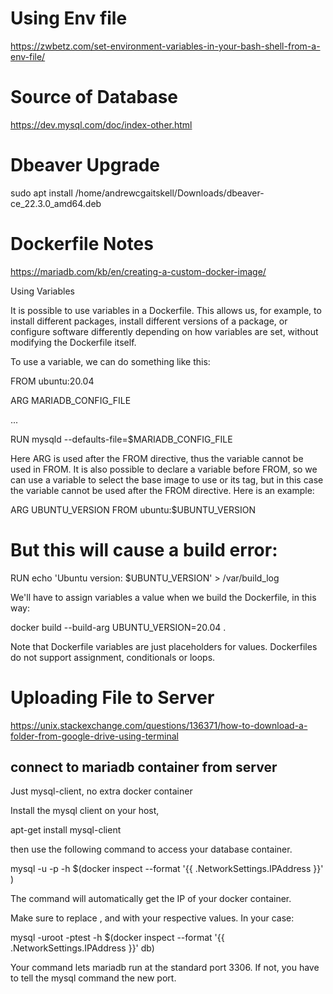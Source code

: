 # Using Env file

https://zwbetz.com/set-environment-variables-in-your-bash-shell-from-a-env-file/


# Source of Database

https://dev.mysql.com/doc/index-other.html

# Dbeaver Upgrade

sudo apt install /home/andrewcgaitskell/Downloads/dbeaver-ce_22.3.0_amd64.deb


# Dockerfile Notes

https://mariadb.com/kb/en/creating-a-custom-docker-image/


Using Variables

It is possible to use variables in a Dockerfile. This allows us, for example, to install different packages, install different versions of a package, or configure software differently depending on how variables are set, without modifying the Dockerfile itself.

To use a variable, we can do something like this:

FROM ubuntu:20.04

ARG MARIADB_CONFIG_FILE

...

RUN mysqld --defaults-file=$MARIADB_CONFIG_FILE

Here ARG is used after the FROM directive, thus the variable cannot be used in FROM. It is also possible to declare a variable before FROM, so we can use a variable to select the base image to use or its tag, but in this case the variable cannot be used after the FROM directive. Here is an example:

ARG UBUNTU_VERSION
FROM ubuntu:$UBUNTU_VERSION

# But this will cause a build error:
RUN echo 'Ubuntu version: $UBUNTU_VERSION' > /var/build_log

We'll have to assign variables a value when we build the Dockerfile, in this way:

docker build --build-arg UBUNTU_VERSION=20.04 .

Note that Dockerfile variables are just placeholders for values. Dockerfiles do not support assignment, conditionals or loops.


# Uploading File to Server

https://unix.stackexchange.com/questions/136371/how-to-download-a-folder-from-google-drive-using-terminal

## connect to mariadb container from server

Just mysql-client, no extra docker container

Install the mysql client on your host,

apt-get install mysql-client

then use the following command to access your database container.

mysql -u<user> -p<pass> -h $(docker inspect --format '{{ .NetworkSettings.IPAddress }}' <db-container>)

The command will automatically get the IP of your docker container.

Make sure to replace <user>, <pass> and <db-container> with your respective values. In your case:

mysql -uroot -ptest -h $(docker inspect --format '{{ .NetworkSettings.IPAddress }}' db)

Your command lets mariadb run at the standard port 3306. If not, you have to tell the mysql command the new port.

